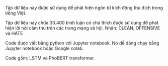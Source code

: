 Tập dữ liệu này được sử dụng để phát hiện ngôn từ kích động thù địch trong tiếng Việt.

Tập dữ liệu này chứa 33.400 bình luận có chú thích được sử dụng để phát hiện lời nói căm thù trên các trang mạng xã hội.
Nhãn: CLEAN, OFFENSIVE và HATE

Code được viết bằng python với Jupyter notebook. Nó dễ dàng chạy bằng Jupyter notebook hoặc Google colab.

Code gồm: LSTM và PhoBERT transformer. 
